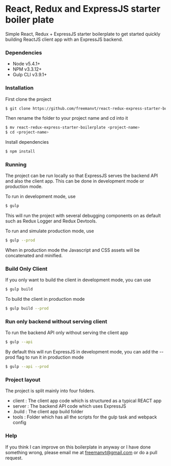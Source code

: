 # React, Redux and ExpressJS starter boiler plate


Simple React, Redux + ExpressJS starter boilerplate to get started quickly building ReactJS client app with an ExpressJS backend.

### Dependencies

* Node v5.4.1+
* NPM v3.3.12+
* Gulp CLI v3.9.1+

### Installation

First clone the project

```bash
$ git clone https://github.com/freemanvt/react-redux-express-starter-boilerplate.git
```

Then rename the folder to your project name and cd into it

```bash
$ mv react-redux-express-starter-boilerplate <project-name>
$ cd <project-name>
```

Install dependencies

```bash
$ npm install
```

### Running

The project can be run locally so that ExpressJS serves the backend API and also the client app. This can be done in development mode or production mode.

To run in development mode, use

```bash
$ gulp
```

This will run the project with several debugging components on as default such as Redux Logger and Redux Devtools.

To run and simulate production mode, use

```bash
$ gulp --prod
```

When in production mode the Javascript and CSS assets will be concatenated and minified.

### Build Only Client

If you only want to build the client in development mode, you can use

```bash
$ gulp build
```

To build the client in production mode

```bash
$ gulp build --prod
```

### Run only backend without serving client

To run the backend API only without serving the client app

```bash
$ gulp --api
```

By default this will run ExpressJS in development mode, you can add the --prod flag to run it in production mode

```bash
$ gulp --api --prod
```

### Project layout

The project is split mainly into four folders.

* client : The client app code which is structured as a typical REACT app
* server : The backend API code which uses ExpressJS
* .build : The client app build folder
* tools  : Folder which has all the scripts for the gulp task and webpack config
 
### Help

If you think I can improve on this boilerplate in anyway or I have done something wrong, please email me at freemanvt@gmail.com or do a pull request.

